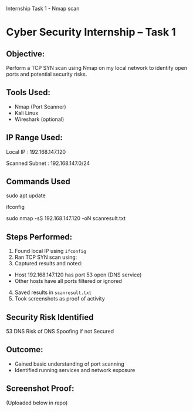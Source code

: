 
Internship Task 1 - Nmap scan
# Cyber Security Internship – Task 1

## Objective:
Perform a TCP SYN scan using Nmap on my local network to identify open ports and potential security risks.

## Tools Used:
- Nmap (Port Scanner)
- Kali Linux
- Wireshark (optional)

## IP Range Used:
Local IP : 192.168.147.120

Scanned Subnet : 192.168.147.0/24

## Commands Used 
sudo apt update 

ifconfig

sudo nmap -sS 192.168.147.120 -oN scanresult.txt

## Steps Performed:
1. Found local IP using `ifconfig`
2. Ran TCP SYN scan using:
3. Captured results and noted:
- Host 192.168.147.120 has port 53 open (DNS service)
- Other hosts have all ports filtered or ignored
4. Saved results in `scanresult.txt`
5. Took screenshots as proof of activity
  
## Security Risk Identified 
53     DNS Risk of DNS Spoofing if not Secured

## Outcome:
- Gained basic understanding of port scanning
- Identified running services and network exposure

## Screenshot Proof:
(Uploaded below in repo)
